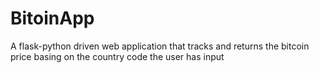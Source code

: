 # BitoinApp
A flask-python driven web application that tracks and returns the bitcoin price basing on the country code the user has input 
